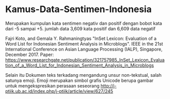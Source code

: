 # Kamus-Data-Sentimen-Indonesia

Merupakan kumpulan kata sentimen negativ dan positif dengan bobot kata dari -5 sampai +5. 
jumlah data 3,609 kata positif dan 6,609 data negatif 

Fajri Koto, and Gemala Y. Rahmaningtyas "InSet Lexicon: Evaluation of a Word List for Indonesian Sentiment Analysis in Microblogs". IEEE in the 21st International Conference on Asian Language Processing (IALP), Singapore, December 2017.
Paper: https://www.researchgate.net/publication/321757985_InSet_Lexicon_Evaluation_of_a_Word_List_for_Indonesian_Sentiment_Analysis_in_Microblogs

Selain itu Dokumen teks terkadang mengandung unsur non-tekstual, salah satunya emoji. Emoji merupakan simbol grafis Unicode berupa gambar untuk mengekspresikan perasaan seseorang
http://j-ptiik.ub.ac.id/index.php/j-ptiik/article/view/627/245
